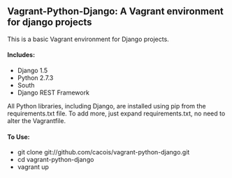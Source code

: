 ## Vagrant-Python-Django: A Vagrant environment for django projects

This is a basic Vagrant environment for Django projects.

#### Includes:

* Django 1.5
* Python 2.7.3
* South
* Django REST Framework

All Python libraries, including Django, are installed using pip from the
requirements.txt file. To add more, just expand requirements.txt, no need to
alter the Vagrantfile.

#### To Use:

* git clone git://github.com/cacois/vagrant-python-django.git
* cd vagrant-python-django
* vagrant up
